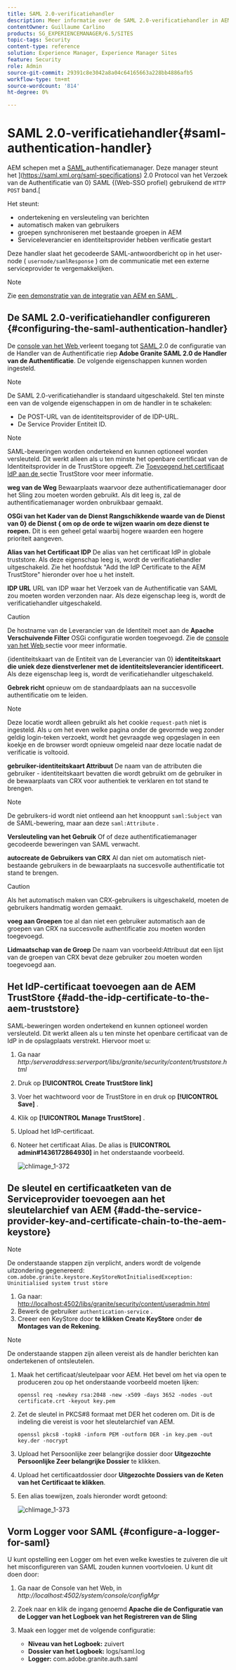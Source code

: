 ```yaml
---
title: SAML 2.0-verificatiehandler
description: Meer informatie over de SAML 2.0-verificatiehandler in AEM.
contentOwner: Guillaume Carlino
products: SG_EXPERIENCEMANAGER/6.5/SITES
topic-tags: Security
content-type: reference
solution: Experience Manager, Experience Manager Sites
feature: Security
role: Admin
source-git-commit: 29391c8e3042a8a04c64165663a228bb4886afb5
workflow-type: tm+mt
source-wordcount: '814'
ht-degree: 0%

---
```


# SAML 2.0-verificatiehandler{#saml-authentication-handler}

AEM schepen met a [ SAML ](https://saml.xml.org/saml-specifications) authentificatiemanager. Deze manager steunt het ](https://saml.xml.org/saml-specifications) 2.0 Protocol van het Verzoek van de Authentificatie van 0} SAML {(Web-SSO profiel) gebruikend de `HTTP POST` band.[

Het steunt:

* ondertekening en versleuteling van berichten
* automatisch maken van gebruikers
* groepen synchroniseren met bestaande groepen in AEM
* Serviceleverancier en identiteitsprovider hebben verificatie gestart

Deze handler slaat het gecodeerde SAML-antwoordbericht op in het user-node ( `usernode/samlResponse` ) om de communicatie met een externe serviceprovider te vergemakkelijken.

>[!NOTE]
>
>Zie [ een demonstratie van de integratie van AEM en SAML ](https://experienceleague.adobe.com/docs/experience-cloud-kcs/kbarticles/KA-17481.html).

## De SAML 2.0-verificatiehandler configureren {#configuring-the-saml-authentication-handler}

De [ console van het Web ](/help/sites-deploying/configuring-osgi.md) verleent toegang tot [ SAML ](https://saml.xml.org/saml-specifications) 2.0 de configuratie van de Handler van de Authentificatie riep **Adobe Granite SAML 2.0 de Handler van de Authentificatie**. De volgende eigenschappen kunnen worden ingesteld.

>[!NOTE]
>
>De SAML 2.0-verificatiehandler is standaard uitgeschakeld. Stel ten minste een van de volgende eigenschappen in om de handler in te schakelen:
>
>* De POST-URL van de identiteitsprovider of de IDP-URL.
>* De Service Provider Entiteit ID.
>

>[!NOTE]
>
>SAML-beweringen worden ondertekend en kunnen optioneel worden versleuteld. Dit werkt alleen als u ten minste het openbare certificaat van de Identiteitsprovider in de TrustStore opgeeft. Zie [ Toevoegend het certificaat IdP aan de ](/help/sites-administering/saml-2-0-authenticationhandler.md#add-the-idp-certificate-to-the-aem-truststore) sectie TrustStore voor meer informatie.

**weg van de Weg** Bewaarplaats waarvoor deze authentificatiemanager door het Sling zou moeten worden gebruikt. Als dit leeg is, zal de authentificatiemanager worden onbruikbaar gemaakt.

**OSGi van het Kader van de Dienst Rangschikkende waarde van de Dienst van 0} de Dienst { om op de orde te wijzen waarin om deze dienst te roepen.** Dit is een geheel getal waarbij hogere waarden een hogere prioriteit aangeven.

**Alias van het Certificaat IDP** De alias van het certificaat IdP in globale truststore. Als deze eigenschap leeg is, wordt de verificatiehandler uitgeschakeld. Zie het hoofdstuk &quot;Add the IdP Certificate to the AEM TrustStore&quot; hieronder over hoe u het instelt.

**IDP URL** URL van IDP waar het Verzoek van de Authentificatie van SAML zou moeten worden verzonden naar. Als deze eigenschap leeg is, wordt de verificatiehandler uitgeschakeld.

>[!CAUTION]
>
>De hostname van de Leverancier van de Identiteit moet aan de **Apache Verschuivende Filter** OSGi configuratie worden toegevoegd. Zie de [ console van het Web ](/help/sites-deploying/configuring-osgi.md) sectie voor meer informatie.

{identiteitskaart van de Entiteit van de Leverancier van 0} **identiteitskaart die uniek deze dienstverlener met de identiteitsleverancier identificeert.** Als deze eigenschap leeg is, wordt de verificatiehandler uitgeschakeld.

**Gebrek richt** opnieuw om de standaardplaats aan na succesvolle authentificatie om te leiden.

>[!NOTE]
>
>Deze locatie wordt alleen gebruikt als het cookie `request-path` niet is ingesteld. Als u om het even welke pagina onder de gevormde weg zonder geldig login-teken verzoekt, wordt het gevraagde weg opgeslagen in een koekje
>en de browser wordt opnieuw omgeleid naar deze locatie nadat de verificatie is voltooid.

**gebruiker-identiteitskaart Attribuut** De naam van de attributen die gebruiker - identiteitskaart bevatten die wordt gebruikt om de gebruiker in de bewaarplaats van CRX voor authentiek te verklaren en tot stand te brengen.

>[!NOTE]
>
>De gebruikers-id wordt niet ontleend aan het knooppunt `saml:Subject` van de SAML-bewering, maar aan deze `saml:Attribute` .

**Versleuteling van het Gebruik** Of of deze authentificatiemanager gecodeerde beweringen van SAML verwacht.

**autocreate de Gebruikers van CRX** Al dan niet om automatisch niet-bestaande gebruikers in de bewaarplaats na succesvolle authentificatie tot stand te brengen.

>[!CAUTION]
>
>Als het automatisch maken van CRX-gebruikers is uitgeschakeld, moeten de gebruikers handmatig worden gemaakt.

**voeg aan Groepen** toe al dan niet een gebruiker automatisch aan de groepen van CRX na succesvolle authentificatie zou moeten worden toegevoegd.

**Lidmaatschap van de Groep** De naam van voorbeeld:Attribuut dat een lijst van de groepen van CRX bevat deze gebruiker zou moeten worden toegevoegd aan.

## Het IdP-certificaat toevoegen aan de AEM TrustStore {#add-the-idp-certificate-to-the-aem-truststore}

SAML-beweringen worden ondertekend en kunnen optioneel worden versleuteld. Dit werkt alleen als u ten minste het openbare certificaat van de IdP in de opslagplaats verstrekt. Hiervoor moet u:

1. Ga naar *http:/serveraddress:serverport/libs/granite/security/content/truststore.html*
1. Druk op **[!UICONTROL Create TrustStore link]**
1. Voer het wachtwoord voor de TrustStore in en druk op **[!UICONTROL Save]** .
1. Klik op **[!UICONTROL Manage TrustStore]** .
1. Upload het IdP-certificaat.
1. Noteer het certificaat Alias. De alias is **[!UICONTROL admin#1436172864930]** in het onderstaande voorbeeld.

   ![ chlimage_1-372 ](assets/chlimage_1-372.png)

## De sleutel en certificaatketen van de Serviceprovider toevoegen aan het sleutelarchief van AEM {#add-the-service-provider-key-and-certificate-chain-to-the-aem-keystore}

>[!NOTE]
>
>De onderstaande stappen zijn verplicht, anders wordt de volgende uitzondering gegenereerd: `com.adobe.granite.keystore.KeyStoreNotInitialisedException: Uninitialised system trust store`

1. Ga naar: [ http://localhost:4502/libs/granite/security/content/useradmin.html](http://localhost:4502/libs/granite/security/content/useradmin.html)
1. Bewerk de gebruiker `authentication-service` .
1. Creeer een KeyStore door **te klikken Create KeyStore** onder **de Montages van de Rekening**.

>[!NOTE]
>
>De onderstaande stappen zijn alleen vereist als de handler berichten kan ondertekenen of ontsleutelen.

1. Maak het certificaat/sleutelpaar voor AEM. Het bevel om het via open te produceren zou op het onderstaande voorbeeld moeten lijken:

   `openssl req -newkey rsa:2048 -new -x509 -days 3652 -nodes -out certificate.crt -keyout key.pem`

1. Zet de sleutel in PKCS#8 formaat met DER het coderen om. Dit is de indeling die vereist is voor het sleutelarchief van AEM.

   `openssl pkcs8 -topk8 -inform PEM -outform DER -in key.pem -out key.der -nocrypt`

1. Upload het Persoonlijke zeer belangrijke dossier door **Uitgezochte Persoonlijke Zeer belangrijke Dossier** te klikken.
1. Upload het certificaatdossier door **Uitgezochte Dossiers van de Keten van het Certificaat te klikken**.
1. Een alias toewijzen, zoals hieronder wordt getoond:

   ![ chlimage_1-373 ](assets/chlimage_1-373.png)

## Vorm Logger voor SAML {#configure-a-logger-for-saml}

U kunt opstelling een Logger om het even welke kwesties te zuiveren die uit het misconfigureren van SAML zouden kunnen voortvloeien. U kunt dit doen door:

1. Ga naar de Console van het Web, in *http://localhost:4502/system/console/configMgr*
1. Zoek naar en klik de ingang genoemd **Apache die de Configuratie van de Logger van het Logboek van het Registreren van de Sling**
1. Maak een logger met de volgende configuratie:

   * **Niveau van het Logboek:** zuivert
   * **Dossier van het Logboek:** logs/saml.log
   * **Logger:** com.adobe.granite.auth.saml
